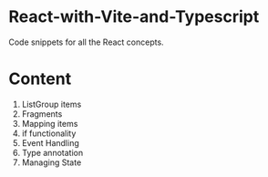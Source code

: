 # React-with-Vite-and-Typescript

Code snippets for all the React concepts.

# Content

1. ListGroup items
2. Fragments
3. Mapping items
4. if functionality
5. Event Handling
6. Type annotation
7. Managing State
